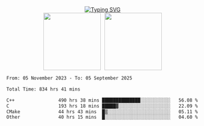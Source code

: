 <!--START_SECTION:console-->
<div align="center">
  <a href="https://git.io/typing-svg">
    <img src="https://readme-typing-svg.demolab.com/?lines=Hello+There+!;Happy+Coding+!&size=28&color=0F62FE&center=true&font=Fira+Code" alt="Typing SVG" />
  </a>
</div>
<!--END_SECTION:console-->

<div align="center" style="display: flex; justify-content: center; gap: 10px; flex-wrap: wrap;">
  <img 
    src="https://github-readme-stats.vercel.app/api?username=gotorion&hide_title=true&hide_border=true&show_icons=true&line_height=21&text_color=000&icon_color=000&bg_color=0,ea6161,ffc64d,fffc4d,52fa5a&theme=graywhite" 
    height="150"
  />
  <img 
    src="https://github-readme-stats.vercel.app/api/top-langs/?username=gotorion&hide_title=true&hide_border=true&layout=compact&langs_count=6&text_color=000&icon_color=fff&bg_color=0,52fa5a,4dfcff,c64dff&theme=graywhite" 
    height="150"
  />
</div>
<!--START_SECTION:waka-->

```txt
From: 05 November 2023 - To: 05 September 2025

Total Time: 834 hrs 41 mins

C++                490 hrs 38 mins ██████████████░░░░░░░░░░░   56.08 %
C                  193 hrs 18 mins █████▓░░░░░░░░░░░░░░░░░░░   22.09 %
CMake              44 hrs 43 mins  █▒░░░░░░░░░░░░░░░░░░░░░░░   05.11 %
Other              40 hrs 15 mins  █░░░░░░░░░░░░░░░░░░░░░░░░   04.60 %
```

<!--END_SECTION:waka-->
